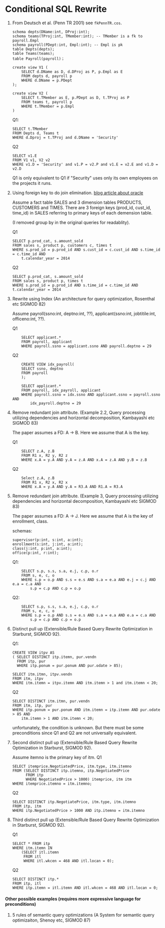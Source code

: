 Conditional SQL Rewrite
=======================

1. From Deutsch et al. (Penn TR 2001) see `fkPennTR.cos`. 
    ```
    schema depts(DName:int, DProj:int);
    schema teams(TProj:int, TMember:int); -- TMember is a fk to payroll.Empl
    schema payroll(PDept:int, Empl:int); -- Empl is pk
    table Depts(depts);
    table Teams(teams);
    table Payroll(payroll)；
    ```

    ```
    create view V1 (
        SELECT d.DName as D, d.DProj as P, p.Empl as E
        FROM depts d, payroll p
        WHERE d.DName = p.PDept
    );

    create view V2 (
        SELECT t.TMember as E, p.PDept as D, t.TProj as P
        FROM teams t, payroll p
        WHERE t.TMember = p.Empl
    )
    ```

    Q1:
    ```
    SELECT t.TMember
    FROM Depts d, Teams t
    WHERE d.Dproj = t.TProj and d.DName = 'Security'
    ```

    Q2
    ```
    SELECT v1.E
    FROM V1 v1, V2 v2
    WHERE v1.D = 'Security' and v1.P = v2.P and v1.E = v2.E and v1.D = v2.D
    ```

    Q1 is only equivalent to Q1 if "Security" uses only its own employees on the projects it runs. 


2. Using foreign key to do join elimination. [blog article about oracle](https://danischnider.wordpress.com/2015/12/01/foreign-key-constraints-in-an-oracle-data-warehouse/)

    Assume a fact table SALES and 3 dimension tables PRODUCTS, CUSTOMERS and TIMES. There are 3 foreign keys (prod_id, cust_id, time_id) in SALES referring to primary keys of each demension table. 

    (I removed group by in the original queries for readablity).

    Q1
    ```
    SELECT p.prod_cat, s.amount_sold
    FROM sales s, product p, customers c, times t
    WHERE s.prod_id = p.prod_id AND s.cust_id = c.cust_id AND s.time_id = c.time_id AND
        t.calendar_year = 2014 
    ```

    Q2
    ```
    SELECT p.prod_cat, s.amount_sold
    FROM sales s, product p, times t
    WHERE s.prod_id = p.prod_id AND s.time_id = c.time_id AND t.calendar_year = 2014 
    ```

3. Rewrite using Index (An architecture for query optimization, Rosenthal etc SIGMOD 82)

    Assume payroll(ssno:int, deptno:int, ??), applicant(ssno:int, jobtitile:int, officeno:int, ??).

    Q1
    ``` 
        SELECT applicant.*
        FROM payroll, applicant
        WHERE payroll.ssno = applicant.ssno AND payroll.deptno = 29
    ```

    Q2
    ```
        CREATE VIEW idx_payroll(
        SELECT ssno, deptno
        FROM payroll
        );

        SELECT applicant.*
        FROM payroll, idx_payroll, applicant
        WHERE payroll.ssno = idx.ssno AND applicant.ssno = payroll.ssno AND 
            idx_payroll.deptno = 29 
    ```

4. Remove redundant join attribute. (Example 2.2, Query processing utilizing dependencies and horizontal decomposition, Kambayashi etc SIGMOD 83)

    The paper assumes a FD: A -> B. Here we assume that A is the key.

    Q1
    ```
        SELECT z.A, z.B
        FROM R1 x, R2 y, R2 z
        WHERE x.A = y.A AND y.A = z.A AND x.A = z.A AND y.B = z.B
    ```

    Q2
    ```
        Select z.A, z.B
        FROM R1 x, R2 x, R2 x
        WHERE x.A = y.A AND y.A = R3.A AND R1.A = R3.A
    ```


5. Remove redundant join attribute. (Example 3, Query processing utilizing dependencies and horizontal decomposition, Kambayashi etc SIGMOD 83)

    The paper assumes a FD: A -> J. Here we assume that A is the key of enrollment, class.

    schemas:
    ```
    supervisor(p:int, s:int, a:int);
    enrollment(s:int, j:int, a:int);
    class(j:int, p:int, a:int);
    office(p:int, r:int);
    ```

    Q1:
    ```
        SELECT s.p, s.s, s.a, e.j, c.p, o.r
        FROM s, e, c, o
        WHERE s.p = o.p AND s.s = e.s AND s.a = e.a AND e.j = c.j AND e.a = c.a AND
            s.p = c.p AND c.p = o.p 
    ```

    Q2:
    ```
        SELECT s.p, s.s, s.a, e.j, c.p, o.r
        FROM s, e, c, o
        WHERE s.p = o.p AND s.s = e.s AND s.a = e.a AND e.a = c.a AND
            s.p = c.p AND c.p = o.p 
    ```


6. Distinct pull up (Extensible/Rule Based Query Rewrite Optimization in Starburst, SIGMOD 92).
    
    Q1:
    ``` 
    CREATE VIEW itpv AS
    ( SELECT DISTINCT itp.itemn, pur.vendn
      FROM itp, pur
      WHERE itp.ponum = pur.ponum AND pur.odate > 85);
    
    SELECT itm.itmn, itpv.vendn 
    FROM itm, itpv
    WHERE itm.itemn = itpv.itemn AND itm.itemn > 1 and itm.itemn < 20;
    ```

    Q2
    ```
    SELECT DISTINCT itm.itmn, pur.vendn
    FROM itm, itp, pur
    WHERE itp.ponum = pur.ponum AND itm.itemn = itp.itemn AND pur.odate > 85 AND
        itm.itemn > 1 AND itm.itemn < 20;
    ```
    unfortunately, the condition is unknown. But there must be some preconditions since Q1 and Q2 are not universally equivalent.


7. Second distinct pull up (Extensible/Rule Based Query Rewrite Optimization in Starburst, SIGMOD 92).

    Assume itemno is the primary key of itm.
    Q1
    ```  
    SELECT itemprice.NegotiatedPrice, itm.type, itm.itemno
    FROM (SELECT DISTINCT itp.itemno, itp.NegotiatedPrice 
          FROM itp
          WHERE NegotiatedPrice > 1000) itemprice, itm itm
    WHERE itemprice.itemno = itm.itemno;
    ```

    Q2
    ```
    SELECT DISTINCT itp.NegotiatePrice, itm.type, itm.itemno
    FROM itp, itm
    WHERE itp.NegotiatedPrice > 1000 AND itp.itemno = itm.itemno
    ```
 
8. Third distinct pull up (Extensible/Rule Based Query Rewrite Optimization in Starburst, SIGMOD 92).   

    Q1
    ```
    SELECT * FROM itp
    WHERE itm.itemn IN
        (SELECT itl.itemn 
         FROM itl
         WHERE itl.wkcen = 468 AND itl.locan = 0);
    ```

    Q2
    ```
    SELECT DISTINCT itp.* 
    FROM itp, itl
    WHERE itp.itemn = itl.itemn AND itl.wkcen = 468 AND itl.locan = 0;
    ```

#### Other possible examples (requires more expressive language for preconditions)
1. 5 rules of semantic query optimizations (A System for semantic query optimizaiton, Shenoy etc, SIGMOD 87)